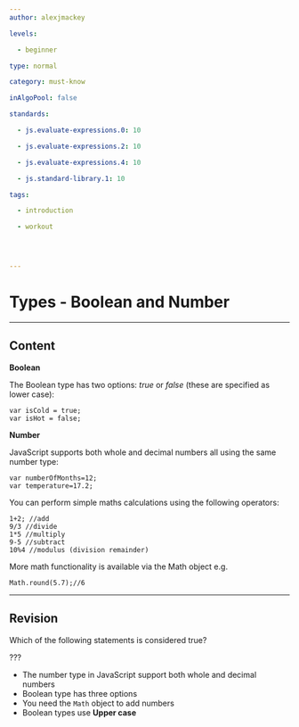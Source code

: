 ```yaml
---
author: alexjmackey

levels:

  - beginner

type: normal

category: must-know

inAlgoPool: false

standards:

  - js.evaluate-expressions.0: 10

  - js.evaluate-expressions.2: 10

  - js.evaluate-expressions.4: 10

  - js.standard-library.1: 10

tags:

  - introduction

  - workout




---
```


# Types - Boolean and Number

---
## Content

**Boolean**

The Boolean type has two options: *true* or *false* (these are specified as lower case):

```
var isCold = true;
var isHot = false;
```

**Number**

JavaScript supports both whole and decimal numbers all using the same number type: 
```
var numberOfMonths=12;
var temperature=17.2;
```

You can perform simple maths calculations using the following operators:

```
1+2; //add
9/3 //divide
1*5 //multiply
9-5 //subtract
10%4 //modulus (division remainder)

```

More math functionality is available via the Math object e.g.

```
Math.round(5.7);//6
```

---
## Revision

Which of the following statements is considered true?

???


* The number type in JavaScript support both whole and decimal numbers
* Boolean type has three options
* You need the `Math` object to add numbers
* Boolean types use **Upper case**

